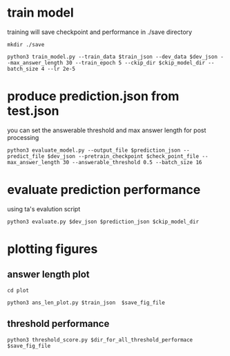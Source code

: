 # train model
training will save checkpoint and performance in ./save directory 
```
mkdir ./save

python3 train_model.py --train_data $train_json --dev_data $dev_json --max_answer_length 30 --train_epoch 5 --ckip_dir $ckip_model_dir --batch_size 4 --lr 2e-5
```


# produce prediction.json from test.json 
you can set the answerable threshold and max answer length for post processing
```
python3 evaluate_model.py --output_file $prediction_json --predict_file $dev_json --pretrain_checkpoint $check_point_file --max_answer_length 30 --answerable_threshold 0.5 --batch_size 16
```
# evaluate prediction performance 
using ta's evalution script
```
python3 evaluate.py $dev_json $prediction_json $ckip_model_dir
```

# plotting figures

## answer length plot 
```
cd plot 

python3 ans_len_plot.py $train_json  $save_fig_file
```
## threshold performance
```
python3 threshold_score.py $dir_for_all_threshold_performace  $save_fig_file
```
